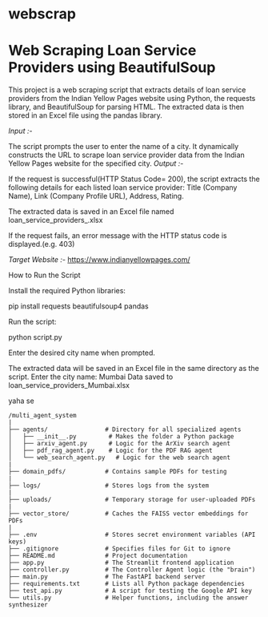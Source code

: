 # webscrap
# Web Scraping Loan Service Providers using BeautifulSoup

This project is a web scraping script that extracts details of loan service providers from the Indian Yellow Pages website using Python, the requests library, and BeautifulSoup for parsing HTML. The extracted data is then stored in an Excel file using the pandas library.

*Input :-*

The script prompts the user to enter the name of a city.
It dynamically constructs the URL to scrape loan service provider data from the Indian Yellow Pages website for the specified city.
*Output :-*

If the request is successful(HTTP Status Code= 200), the script extracts the following details for each listed loan service provider:
Title (Company Name), Link (Company Profile URL), Address, Rating.

The extracted data is saved in an Excel file named loan_service_providers_.xlsx

If the request fails, an error message with the HTTP status code is displayed.(e.g. 403)

*Target Website :-* https://www.indianyellowpages.com/

How to Run the Script

Install the required Python libraries:

pip install requests beautifulsoup4 pandas

Run the script:

python script.py

Enter the desired city name when prompted.

The extracted data will be saved in an Excel file in the same directory as the script.
Enter the city name: Mumbai
Data saved to loan_service_providers_Mumbai.xlsx



yaha se
```
/multi_agent_system
|
├── agents/                # Directory for all specialized agents
│   ├── __init__.py         # Makes the folder a Python package
│   ├── arxiv_agent.py      # Logic for the ArXiv search agent
│   ├── pdf_rag_agent.py    # Logic for the PDF RAG agent
│   └── web_search_agent.py   # Logic for the web search agent
|
├── domain_pdfs/           # Contains sample PDFs for testing
|
├── logs/                  # Stores logs from the system
|
├── uploads/               # Temporary storage for user-uploaded PDFs
|
├── vector_store/          # Caches the FAISS vector embeddings for PDFs
|
├── .env                   # Stores secret environment variables (API keys)
├── .gitignore             # Specifies files for Git to ignore
├── README.md              # Project documentation
├── app.py                 # The Streamlit frontend application
├── controller.py          # The Controller Agent logic (the "brain")
├── main.py                # The FastAPI backend server
├── requirements.txt       # Lists all Python package dependencies
├── test_api.py            # A script for testing the Google API key
└── utils.py               # Helper functions, including the answer synthesizer

```
